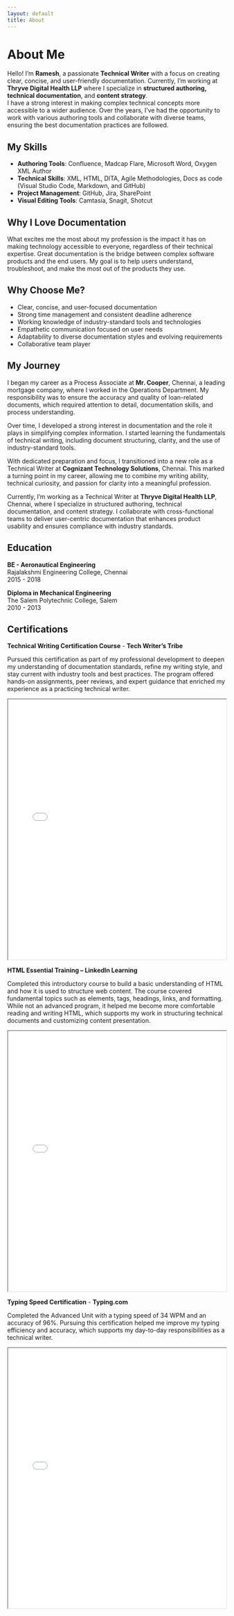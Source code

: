```yaml
---
layout: default
title: About
---
```


# About Me

Hello! I’m **Ramesh**, a passionate **Technical Writer** with a focus on creating clear, concise, and user-friendly documentation. Currently, I’m working at **Thryve Digital Health LLP** where I specialize in **structured authoring, technical documentation**, and **content strategy**.  
I have a strong interest in making complex technical concepts more accessible to a wider audience. Over the years, I’ve had the opportunity to work with various authoring tools and collaborate with diverse teams, ensuring the best documentation practices are followed.

## My Skills

- **Authoring Tools**: Confluence, Madcap Flare, Microsoft Word, Oxygen XML Author
- **Technical Skills**: XML, HTML, DITA, Agile Methodologies, Docs as code (Visual Studio Code, Markdown, and GitHub)
- **Project Management**: GitHub, Jira, SharePoint 
- **Visual Editing Tools**: Camtasia, Snagit, Shotcut


## Why I Love Documentation

What excites me the most about my profession is the impact it has on making technology accessible to everyone, regardless of their technical expertise. Great documentation is the bridge between complex software products and the end users. My goal is to help users understand, troubleshoot, and make the most out of the products they use.

## Why Choose Me?
- Clear, concise, and user-focused documentation
- Strong time management and consistent deadline adherence
- Working knowledge of industry-standard tools and technologies
- Empathetic communication focused on user needs
- Adaptability to diverse documentation styles and evolving requirements
- Collaborative team player  

## My Journey

I began my career as a Process Associate at **Mr. Cooper**, Chennai, a leading mortgage company, where I worked in the Operations Department. My responsibility was to ensure the accuracy and quality of loan-related documents, which required attention to detail, documentation skills, and process understanding.

Over time, I developed a strong interest in documentation and the role it plays in simplifying complex information. I started learning the fundamentals of technical writing, including document structuring, clarity, and the use of industry-standard tools.

With dedicated preparation and focus, I transitioned into a new role as a Technical Writer at **Cognizant Technology Solutions**, Chennai. This marked a turning point in my career, allowing me to combine my writing ability, technical curiosity, and passion for clarity into a meaningful profession.

Currently, I’m working as a Technical Writer at **Thryve Digital Health LLP**, Chennai, where I specialize in structured authoring, technical documentation, and content strategy. I collaborate with cross-functional teams to deliver user-centric documentation that enhances product usability and ensures compliance with industry standards.

## Education

**BE - Aeronautical Engineering**   
Rajalakshmi Engineering College, Chennai  
2015 - 2018

**Diploma in Mechanical Engineering**   
The Salem Polytechnic College, Salem  
2010 - 2013

## Certifications

**Technical Writing Certification Course** - **Tech Writer’s Tribe**

Pursued this certification as part of my professional development to deepen my understanding of documentation standards, refine my writing style, and stay current with industry tools and best practices. The program offered hands-on assignments, peer reviews, and expert guidance that enriched my experience as a practicing technical writer.

<iframe src="documents/Ramesh_TWT_Cert.pdf" width="100%" height="600px">
    This browser does not support PDFs. Please download the PDF to view it:
    <a href="documents/Ramesh_TWT_Cert.pdf">Download PDF</a>.
</iframe>

<br>

**HTML Essential Training – LinkedIn Learning**  

Completed this introductory course to build a basic understanding of HTML and how it is used to structure web content. The course covered fundamental topics such as elements, tags, headings, links, and formatting. While not an advanced program, it helped me become more comfortable reading and writing HTML, which supports my work in structuring technical documents and customizing content presentation.  

<iframe src="documents/HTML_Cert.pdf" width="100%" height="600px">
    This browser does not support PDFs. Please download the PDF to view it:
    <a href="documents/HTML_Cert.pdf">Download PDF</a>.
</iframe>  

<br>

**Typing Speed Certification** - **Typing.com**

Completed the Advanced Unit with a typing speed of 34 WPM and an accuracy of 96%. Pursuing this certification helped me improve my typing efficiency and accuracy, which supports my day-to-day responsibilities as a technical writer.

<iframe src="documents/Touch_typing_Cert.pdf" width="100%" height="600px">
    This browser does not support PDFs. Please download the PDF to view it:
    <a href="documents/Touch_typing_Cert.pdf">Download PDF</a>.
</iframe>  

